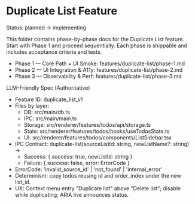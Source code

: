 # Duplicate List Feature

Status: planned → implementing

This folder contains phase-by-phase docs for the Duplicate List feature. Start with Phase 1 and proceed sequentially. Each phase is shippable and includes acceptance criteria and tests.

- Phase 1 — Core Path + UI Smoke: features/duplicate-list/phase-1.md
- Phase 2 — UI Integration & A11y: features/duplicate-list/phase-2.md
- Phase 3 — Observability & Perf: features/duplicate-list/phase-3.md

LLM-Friendly Spec (Authoritative)
- Feature ID: duplicate_list_v1
- Files by layer:
  - DB: src/main/db.ts
  - IPC: src/main/main.ts
  - Storage: src/renderer/features/todos/api/storage.ts
  - State: src/renderer/features/todos/hooks/useTodosState.ts
  - UI: src/renderer/features/todos/components/ListSidebar.tsx
- IPC Contract: duplicate-list(sourceListId: string, newListName?: string) →
  - Success: { success: true, newListId: string }
  - Failure: { success: false, error: ErrorCode }
- ErrorCode: 'invalid_source_id' | 'not_found' | 'internal_error'
- Determinism: copy todos reusing id and order_index under the new list_id.
- UX: Context menu entry "Duplicate list" above "Delete list"; disable while duplicating; ARIA live announces status.


